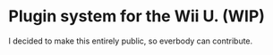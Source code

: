 # Plugin system for the Wii U. (WIP)

I decided to make this entirely public, so everbody can contribute.